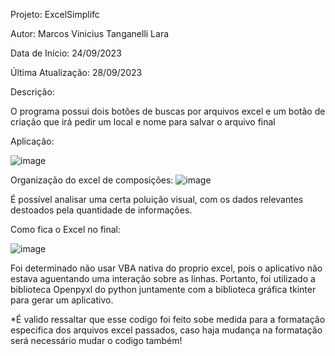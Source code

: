 Projeto: ExcelSimplifc

Autor: Marcos Vinicius Tanganelli Lara

Data de Início: 24/09/2023

Última Atualização: 28/09/2023

Descrição:

O programa possui dois botões de buscas por arquivos excel e um botão de criação que irá pedir um local e nome para salvar o arquivo final

Aplicação:

![image](https://github.com/MarcosTanganelli/ExcelSimplifc/assets/88058554/06dfc304-21d5-4315-a8fa-e5c9cb1247ae)

Organização do excel de composições:
![image](https://github.com/MarcosTanganelli/ExcelSimplifc/assets/88058554/154986fb-4a43-4b3a-b234-506edca9710d)

É possível analisar uma certa poluição visual, com os dados relevantes destoados pela quantidade de informações.


Como fica o Excel no final:

![image](https://github.com/MarcosTanganelli/ExcelSimplifc/assets/88058554/ae7d2c3a-c560-4f50-8307-932a2abb3295)

Foi determinado não usar VBA nativa do proprio excel, pois o aplicativo não estava aguentando uma interação sobre as linhas. 
Portanto, foi utilizado a biblioteca Openpyxl do python juntamente com a biblioteca gráfica tkinter para gerar um aplicativo.

*É valido ressaltar que esse codigo foi feito sobe medida para a formatação especifica dos arquivos excel passados, caso haja mudança na formatação será necessário mudar o codigo também!


